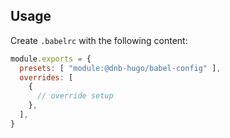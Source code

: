 ## Usage

Create `.babelrc` with the following content:

```js
module.exports = {
  presets: [ "module:@dnb-hugo/babel-config" ],
  overrides: [
    {
      // override setup
    },
  ],
}
```
